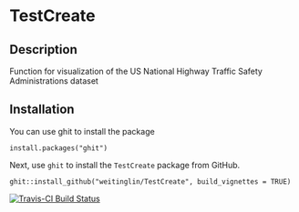 # TestCreate

## Description
Function for visualization of the US National Highway Traffic Safety Administrations dataset

## Installation

You can use ghit to install the package
```r{}
install.packages("ghit")
```

Next, use `ghit` to install the `TestCreate` package from GitHub.
```r{}
ghit::install_github("weitinglin/TestCreate", build_vignettes = TRUE)
```


[![Travis-CI Build Status](https://travis-ci.org/weitinglin/TestCreate.svg?branch=master)](https://travis-ci.org/weitinglin/TestCreate)
